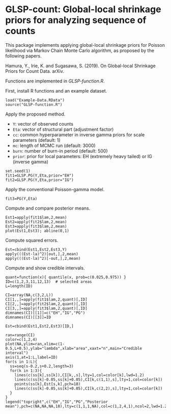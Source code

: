# GLSP-count: Global-local shrinkage priors for analyzing sequence of counts
This package implements applying global-local shrinkage priors for Poisson likelihood via Markov Chain Monte Carlo algorithm, as proposed by the following papers.

Hamura, Y., Irie, K. and Sugasawa, S. (2019). On Global-local Shrinkage Priors for Count Data. arXiv.

Functions are implemented in *GLSP-function.R*.

First, install R functions and an example dataset.
```{r}
load("Example-Data.RData") 
source("GLSP-function.R")
```

Apply the proposed method.
- `Y`: vector of observed counts
- `Eta`: vector of structural part (adjustment factor)
- `cc`: common hyperparameter in inverse gamma priors for scale parameters (default: 1)
- `mc`: length of MCMC run (default: 3000)
- `burn`: number of burn-in period (default: 500)
- `prior`: prior for local parameters: EH (extremely heavy tailed) or IG (inverse gamma)
```{r}
set.seed(1)
fit1=GLSP.PG(Y,Eta,prior="EH")
fit2=GLSP.PG(Y,Eta,prior="IG")
```


Apply the conventional Poisson-gamma model.
```{r}
fit3=PG(Y,Eta)
```

Compute and compare posterior means.
```{r}
Est1=apply(fit1$lam,2,mean)
Est2=apply(fit2$lam,2,mean)
Est3=apply(fit3$lam,2,mean)
plot(Est1,Est3); abline(0,1)
```

Compute squared errors.
```{r}
Est=cbind(Est1,Est2,Est3,Y)
apply(((Est-la)^2)[out,],2,mean)
apply(((Est-la)^2)[-out,],2,mean)
```

Compute and show credible intervals.
```{r}
quant=function(x){ quantile(x, prob=c(0.025,0.975)) }
ID=c(1,2,3,11,12,13)  # selected areas
L=length(ID)

CI=array(NA,c(3,2,L))
CI[1,,]=apply(fit1$lam,2,quant)[,ID]
CI[2,,]=apply(fit2$lam,2,quant)[,ID]
CI[3,,]=apply(fit3$lam,2,quant)[,ID]
dimnames(CI)[[1]]=c("EH","IG","PG")
dimnames(CI)[[3]]=ID

Est=cbind(Est1,Est2,Est3)[ID,]

ran=range(CI)
color=c(1,2,4)
plot(NA,ylim=ran,xlim=c(1-0.5,L+0.5),ylab="lambda",xlab="area",xaxt="n",main="Credible interval")
axis(1,at=1:L,label=ID)
for(s in 1:L){
  ss=seq(s-0.2,s+0.2,length=3)
  for(k in 1:3){
    lines(c(ss[k],ss[k]),CI[k,,s],lty=1,col=color[k],lwd=1.2)
    lines(c(ss[k]-0.05,ss[k]+0.05),CI[k,c(1,1),s],lty=1,col=color[k])
    points(ss[k],Est[s,k],pch=18)
    lines(c(ss[k]-0.05,ss[k]+0.05),CI[k,c(2,2),s],lty=1,col=color[k])
  }
}
legend("topright",c("EH","IG","PG","Posterior mean"),pch=c(NA,NA,NA,18),lty=c(1,1,1,NA),col=c(1,2,4,1),ncol=2,lwd=1.2)
```


